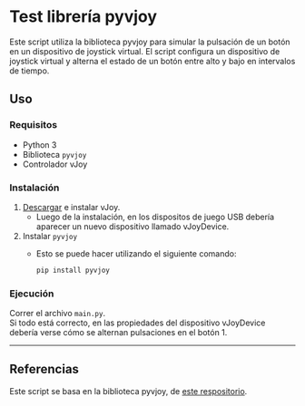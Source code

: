 # Test librería pyvjoy

Este script utiliza la biblioteca pyvjoy para simular la pulsación de un botón en un dispositivo de joystick virtual. El script configura un dispositivo de joystick virtual y alterna el estado de un botón entre alto y bajo en intervalos de tiempo.

## Uso

### Requisitos

- Python 3
- Biblioteca `pyvjoy`
- Controlador vJoy

### Instalación

1. [Descargar](https://www.vjoy.org/download-for-windows/download) e instalar vJoy.
   - Luego de la instalación, en los dispositos de juego USB debería aparecer un nuevo dispositivo llamado vJoyDevice.
2. Instalar `pyvjoy`
   - Esto se puede hacer utilizando el siguiente comando:
  
        ```bash
        pip install pyvjoy
        ```

### Ejecución

Correr el archivo `main.py`.  
Si todo está correcto, en las propiedades del dispositivo vJoyDevice debería verse cómo se alternan pulsaciones en el botón 1.

---

## Referencias

Este script se basa en la biblioteca pyvjoy, de [este respositorio](https://github.com/tidzo/pyvjoy).
